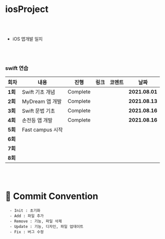 # iosProject


</br>

</br>



- iOS 앱개발 일지



</br>

</br>





### swift 연습

| 회차    | 내용                                           | 진행 | 링크                                                         | 코멘트                                                  | 날짜           |
| ------- | ---------------------------------------------- | ---- | ------------------------------------------------------------ | ------------------------------------------------------- | -------------- |
| **1회** | Swift 기초 개념 | Complete |  |  | **2021.08.01** |
| **2회** | MyDream 앱 개발 | Complete |   |  | **2021.08.13** |
| **3회** | Swift 문법 기초 | Complete |    |  | **2021.08.16** |
| **4회** | 손전등 앱 개발 | Complete | |                                                         | **2021.08.16** |
| **5회** | Fast campus 시작 |     | |                      | |
| **6회** |           |     |  |                          |  |
| **7회** |                      |     |  |                                                         |  |
| **8회** |                                        |      |                                                              |                                                         |                |

</br>

</br>



# :memo: Commit Convention

```
  - Init : 초기화
  - Add : 파일 추가
  - Remove : 기능, 파일 삭제
  - Update : 기능, 디자인, 파일 업데이트
  - Fix : 버그 수정
```

<br></br>

